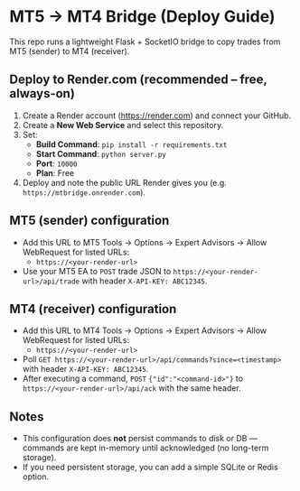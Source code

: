 # MT5 → MT4 Bridge (Deploy Guide)

This repo runs a lightweight Flask + SocketIO bridge to copy trades from MT5 (sender) to MT4 (receiver).

## Deploy to Render.com (recommended – free, always-on)

1. Create a Render account (https://render.com) and connect your GitHub.
2. Create a **New Web Service** and select this repository.
3. Set:
   - **Build Command**: `pip install -r requirements.txt`
   - **Start Command**: `python server.py`
   - **Port**: `10000`
   - **Plan**: Free
4. Deploy and note the public URL Render gives you (e.g. `https://mtbridge.onrender.com`).

## MT5 (sender) configuration

- Add this URL to MT5 Tools → Options → Expert Advisors → Allow WebRequest for listed URLs:
  - `https://<your-render-url>`
- Use your MT5 EA to `POST` trade JSON to `https://<your-render-url>/api/trade` with header `X-API-KEY: ABC12345`.

## MT4 (receiver) configuration

- Add this URL to MT4 Tools → Options → Expert Advisors → Allow WebRequest for listed URLs:
  - `https://<your-render-url>`
- Poll `GET https://<your-render-url>/api/commands?since=<timestamp>` with header `X-API-KEY: ABC12345`.
- After executing a command, `POST` `{"id":"<command-id>"}` to `https://<your-render-url>/api/ack` with the same header.

## Notes

- This configuration does **not** persist commands to disk or DB — commands are kept in-memory until acknowledged (no long-term storage).
- If you need persistent storage, you can add a simple SQLite or Redis option.

